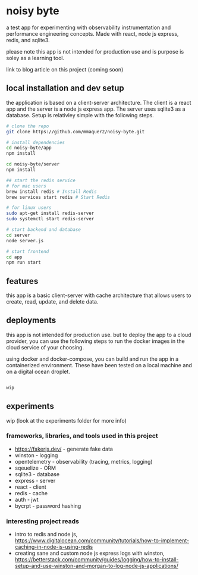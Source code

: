 # noisy byte

a test app for experimenting with observability instrumentation and performance engineering concepts. Made with react, node js express, redis, and sqlite3.

please note this app is not intended for production use and is purpose is soley as a learning tool.

link to blog article on this project (coming soon)


## local installation and dev setup

the application is based on a client-server architecture. The client is a react app and the server is a node js express app. The server uses sqlite3 as a database. Setup is relativley simple with the following steps.

```bash
# clone the repo
git clone https://github.com/mmaquer2/noisy-byte.git

# install dependencies
cd noisy-byte/app
npm install

cd noisy-byte/server
npm install

## start the redis service 
# for mac users
brew install redis # Install Redis
brew services start redis # Start Redis

# for linux users
sudo apt-get install redis-server
sudo systemctl start redis-server

# start backend and database
cd server
node server.js

# start frontend
cd app
npm run start
```

## features

this app is a basic client-server with cache architecture that allows users to create, read, update, and delete data. 


## deployments

this app is not intended for production use. but to deploy the app to a cloud provider, you can use the following steps to run the docker images in the cloud service of your choosing.


using docker and docker-compose, you can build and run the app in a containerized environment. 
These have been tested on a local machine and on a digital ocean droplet.

```bash

wip

```

## experiments

wip (look at the experiments folder for more info)

### frameworks, libraries, and tools used in this project

- https://fakerjs.dev/  - generate fake data
- winston - logging
- opentelemetry - observability (tracing, metrics, logging)
- sqeuelize - ORM
- sqlite3 - database
- express - server
- react - client
- redis - cache
- auth - jwt 
- bycrpt - password hashing



### interesting project reads

- intro to redis and node js, https://www.digitalocean.com/community/tutorials/how-to-implement-caching-in-node-js-using-redis
- creating sane and custom node js express logs with winston, https://betterstack.com/community/guides/logging/how-to-install-setup-and-use-winston-and-morgan-to-log-node-js-applications/
